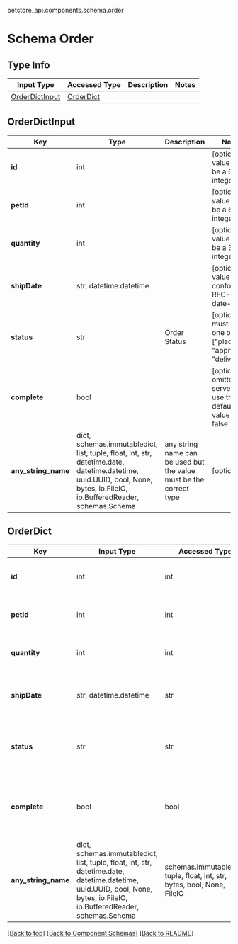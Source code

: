 petstore_api.components.schema.order
# Schema Order

## Type Info
Input Type | Accessed Type | Description | Notes
------------ | ------------- | ------------- | -------------
[OrderDictInput](#orderdictinput) | [OrderDict](#orderdict) |  |

## OrderDictInput
Key | Type |  Description | Notes
------------ | ------------- | ------------- | -------------
**id** | int |  | [optional] value must be a 64 bit integer
**petId** | int |  | [optional] value must be a 64 bit integer
**quantity** | int |  | [optional] value must be a 32 bit integer
**shipDate** | str, datetime.datetime |  | [optional] value must conform to RFC-3339 date-time
**status** | str | Order Status | [optional] must be one of ["placed", "approved", "delivered"]
**complete** | bool |  | [optional] if omitted the server will use the default value of false
**any_string_name** | dict, schemas.immutabledict, list, tuple, float, int, str, datetime.date, datetime.datetime, uuid.UUID, bool, None, bytes, io.FileIO, io.BufferedReader, schemas.Schema | any string name can be used but the value must be the correct type | [optional]

## OrderDict
Key | Input Type | Accessed Type | Description | Notes
------------ | ------------- | ------------- | ------------- | -------------
**id** | int | int |  | [optional] value must be a 64 bit integer
**petId** | int | int |  | [optional] value must be a 64 bit integer
**quantity** | int | int |  | [optional] value must be a 32 bit integer
**shipDate** | str, datetime.datetime | str |  | [optional] value must conform to RFC-3339 date-time
**status** | str | str | Order Status | [optional] must be one of ["placed", "approved", "delivered"]
**complete** | bool | bool |  | [optional] if omitted the server will use the default value of false
**any_string_name** | dict, schemas.immutabledict, list, tuple, float, int, str, datetime.date, datetime.datetime, uuid.UUID, bool, None, bytes, io.FileIO, io.BufferedReader, schemas.Schema | schemas.immutabledict, tuple, float, int, str, bytes, bool, None, FileIO | any string name can be used but the value must be the correct type | [optional]

[[Back to top]](#top) [[Back to Component Schemas]](../../../README.md#Component-Schemas) [[Back to README]](../../../README.md)
